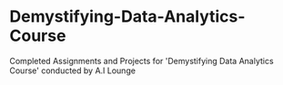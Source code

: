 # Demystifying-Data-Analytics-Course
Completed Assignments and Projects for 'Demystifying Data Analytics Course' conducted by A.I Lounge
